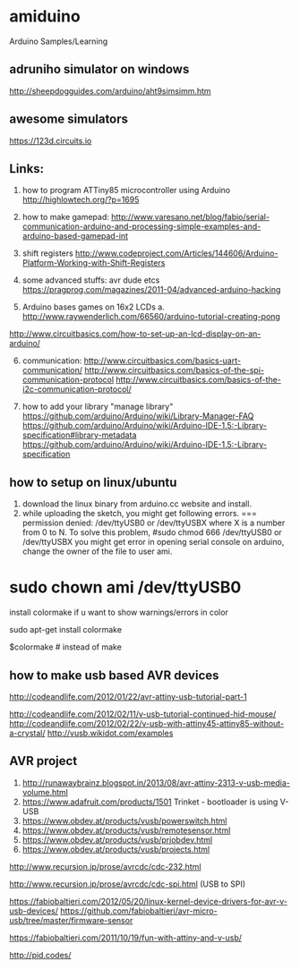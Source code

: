 # amiduino
Arduino Samples/Learning

adruniho simulator on windows
-------------------------------

http://sheepdogguides.com/arduino/aht9simsimm.htm

awesome simulators
------------------
https://123d.circuits.io

Links:
------

1. how to program ATTiny85 microcontroller using Arduino http://highlowtech.org/?p=1695

2. how to make gamepad: http://www.varesano.net/blog/fabio/serial-communication-arduino-and-processing-simple-examples-and-arduino-based-gamepad-int
3. shift registers
  http://www.codeproject.com/Articles/144606/Arduino-Platform-Working-with-Shift-Registers
4. some advanced stuffs: avr dude etcs
https://pragprog.com/magazines/2011-04/advanced-arduino-hacking
5. Arduino bases games on 16x2 LCDs
  a. http://www.raywenderlich.com/66560/arduino-tutorial-creating-pong

  http://www.circuitbasics.com/how-to-set-up-an-lcd-display-on-an-arduino/

6. communication:
http://www.circuitbasics.com/basics-uart-communication/
http://www.circuitbasics.com/basics-of-the-spi-communication-protocol
http://www.circuitbasics.com/basics-of-the-i2c-communication-protocol/

7. how to add your library "manage library"
  https://github.com/arduino/Arduino/wiki/Library-Manager-FAQ
  https://github.com/arduino/Arduino/wiki/Arduino-IDE-1.5:-Library-specification#library-metadata
  https://github.com/arduino/Arduino/wiki/Arduino-IDE-1.5:-Library-specification
  

how to setup on linux/ubuntu
-----------------------------
1. download the linux binary from arduino.cc website and install.
2. while uploading the sketch, you might get following errors.
  ===
  permission denied: /dev/ttyUSB0 or /dev/ttyUSBX where X is a number from
0 to N.
To solve this problem,
  #sudo chmod 666 /dev/ttyUSB0 or /dev/ttyUSBX
 you might get error in opening serial console on arduino, change
the owner of the file to user ami.
 #  sudo chown ami /dev/ttyUSB0


install colormake if u want to show warnings/errors in color

sudo apt-get install colormake

$colormake # instead of make

how to make usb based AVR devices
----------------------------------
http://codeandlife.com/2012/01/22/avr-attiny-usb-tutorial-part-1

http://codeandlife.com/2012/02/11/v-usb-tutorial-continued-hid-mouse/
http://codeandlife.com/2012/02/22/v-usb-with-attiny45-attiny85-without-a-crystal/
http://vusb.wikidot.com/examples

AVR project
------------
1. http://runawaybrainz.blogspot.in/2013/08/avr-attiny-2313-v-usb-media-volume.html
2. https://www.adafruit.com/products/1501  Trinket - bootloader is using V-USB
3. https://www.obdev.at/products/vusb/powerswitch.html
4. https://www.obdev.at/products/vusb/remotesensor.html
5. https://www.obdev.at/products/vusb/prjobdev.html
6. https://www.obdev.at/products/vusb/projects.html

http://www.recursion.jp/prose/avrcdc/cdc-232.html

http://www.recursion.jp/prose/avrcdc/cdc-spi.html (USB to SPI)

https://fabiobaltieri.com/2012/05/20/linux-kernel-device-drivers-for-avr-v-usb-devices/
https://github.com/fabiobaltieri/avr-micro-usb/tree/master/firmware-sensor

https://fabiobaltieri.com/2011/10/19/fun-with-attiny-and-v-usb/

http://pid.codes/
